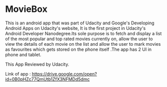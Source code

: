 # MovieBox

This is an android app that was part of Udacity and Google's Developing Android Apps on Udacity's
website, It is the first project in Udacity's Android Developer Nanodegree.Its sole purpose is to fetch and display a list of the most popular and top rated movies currently
on, allow the user to view the details of each movie on the list and allow the user to mark movies as
favourites which gets stored on the phone itself .The app has 2 UI in phone and tablet.

This App Reviewed by Udacity.

Link of app : 
https://drive.google.com/open?id=0B0pHZc77QmUtb1ZfX3NFMDd5dmc
